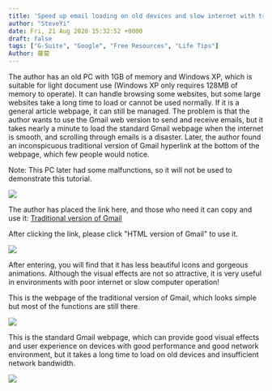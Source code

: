 ```yaml
---
title: 'Speed up email loading on old devices and slow internet with traditional version of Gmail'
author: "SteveYi"
date: Fri, 21 Aug 2020 15:32:52 +0000
draft: false
tags: ["G-Suite", "Google", "Free Resources", "Life Tips"]
Author: 蘿蔔
---
```


The author has an old PC with 1GB of memory and Windows XP, which is suitable for light document use (Windows XP only requires 128MB of memory to operate). It can handle browsing some websites, but some large websites take a long time to load or cannot be used normally. If it is a general article webpage, it can still be managed. The problem is that the author wants to use the Gmail web version to send and receive emails, but it takes nearly a minute to load the standard Gmail webpage when the internet is smooth, and scrolling through emails is a disaster. Later, the author found an inconspicuous traditional version of Gmail hyperlink at the bottom of the webpage, which few people would notice.

Note: This PC later had some malfunctions, so it will not be used to demonstrate this tutorial.

![](https://static-a1.steveyi.net/media/blog/2020082115070982.png)

The author has placed the link here, and those who need it can copy and use it: 
[Traditional version of Gmail](https://mail.google.com/mail/u/0/h/ "https://mail.google.com/mail/u/0/h/")

After clicking the link, please click "HTML version of Gmail" to use it.

![](https://static-a1.steveyi.net/media/blog/2020082115124610.png)

After entering, you will find that it has less beautiful icons and gorgeous animations. Although the visual effects are not so attractive, it is very useful in environments with poor internet or slow computer operation!

This is the webpage of the traditional version of Gmail, which looks simple but most of the functions are still there.

![](https://static-a1.steveyi.net/media/blog/2020082115230812.png)

This is the standard Gmail webpage, which can provide good visual effects and user experience on devices with good performance and good network environment, but it takes a long time to load on old devices and insufficient network bandwidth.

![](https://static-a1.steveyi.net/media/blog/2020082115303578.png)
